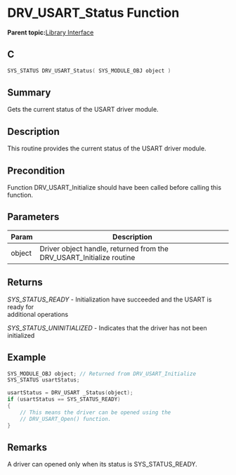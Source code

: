 # DRV\_USART\_Status Function

**Parent topic:**[Library Interface](GUID-80FC4C27-64D2-411F-BE4A-4C4A8BD80604.md)

## C

```c
SYS_STATUS DRV_USART_Status( SYS_MODULE_OBJ object )
```

## Summary

Gets the current status of the USART driver module.

## Description

This routine provides the current status of the USART driver module.

## Precondition

Function DRV\_USART\_Initialize should have been called before calling this function.

## Parameters

|Param|Description|
|-----|-----------|
|object|Driver object handle, returned from the DRV\_USART\_Initialize routine|

## Returns

*SYS\_STATUS\_READY* - Initialization have succeeded and the USART is ready for<br />additional operations

*SYS\_STATUS\_UNINITIALIZED* - Indicates that the driver has not been initialized

## Example

```c
SYS_MODULE_OBJ object; // Returned from DRV_USART_Initialize
SYS_STATUS usartStatus;

usartStatus = DRV_USART _Status(object);
if (usartStatus == SYS_STATUS_READY)
{
    // This means the driver can be opened using the
    // DRV_USART_Open() function.
}
```

## Remarks

A driver can opened only when its status is SYS\_STATUS\_READY.

